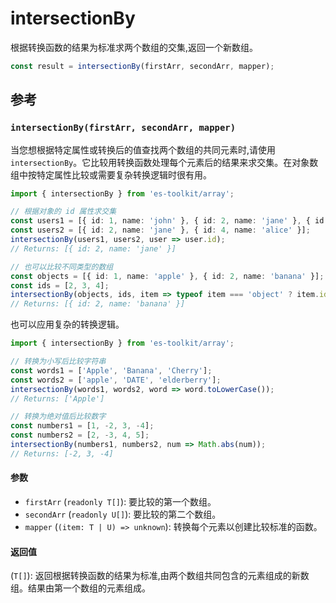 # intersectionBy

根据转换函数的结果为标准求两个数组的交集,返回一个新数组。

```typescript
const result = intersectionBy(firstArr, secondArr, mapper);
```

## 参考

### `intersectionBy(firstArr, secondArr, mapper)`

当您想根据特定属性或转换后的值查找两个数组的共同元素时,请使用 `intersectionBy`。它比较用转换函数处理每个元素后的结果来求交集。在对象数组中按特定属性比较或需要复杂转换逻辑时很有用。

```typescript
import { intersectionBy } from 'es-toolkit/array';

// 根据对象的 id 属性求交集
const users1 = [{ id: 1, name: 'john' }, { id: 2, name: 'jane' }, { id: 3, name: 'bob' }];
const users2 = [{ id: 2, name: 'jane' }, { id: 4, name: 'alice' }];
intersectionBy(users1, users2, user => user.id);
// Returns: [{ id: 2, name: 'jane' }]

// 也可以比较不同类型的数组
const objects = [{ id: 1, name: 'apple' }, { id: 2, name: 'banana' }];
const ids = [2, 3, 4];
intersectionBy(objects, ids, item => typeof item === 'object' ? item.id : item);
// Returns: [{ id: 2, name: 'banana' }]
```

也可以应用复杂的转换逻辑。

```typescript
import { intersectionBy } from 'es-toolkit/array';

// 转换为小写后比较字符串
const words1 = ['Apple', 'Banana', 'Cherry'];
const words2 = ['apple', 'DATE', 'elderberry'];
intersectionBy(words1, words2, word => word.toLowerCase());
// Returns: ['Apple']

// 转换为绝对值后比较数字
const numbers1 = [1, -2, 3, -4];
const numbers2 = [2, -3, 4, 5];
intersectionBy(numbers1, numbers2, num => Math.abs(num));
// Returns: [-2, 3, -4]
```

#### 参数

- `firstArr` (`readonly T[]`): 要比较的第一个数组。
- `secondArr` (`readonly U[]`): 要比较的第二个数组。
- `mapper` (`(item: T | U) => unknown`): 转换每个元素以创建比较标准的函数。

#### 返回值

(`T[]`): 返回根据转换函数的结果为标准,由两个数组共同包含的元素组成的新数组。结果由第一个数组的元素组成。
